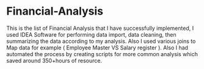 # Financial-Analysis
This is the list of Financial Analysis that I have successfully implemented, I used IDEA Software for performing data import, data cleaning, then summarizing the data according to my analysis. Also I used various joins to Map data for example ( Employee Master VS Salary register ). Also I had automated the process by creating scripts for more common analysis which saved around 350+hours of resource.
